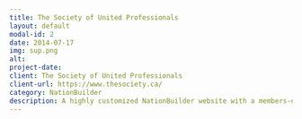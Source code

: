 ```yaml
---
title: The Society of United Professionals
layout: default
modal-id: 2
date: 2014-07-17
img: sup.png
alt: 
project-date:
client: The Society of United Professionals
client-url: https://www.thesociety.ca/
category: NationBuilder
description: A highly customized NationBuilder website with a members-only portal and personalized content. Member data is syncronized with an internal member database by a custom built Ruby on Rails application.
---
```

